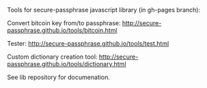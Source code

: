 Tools for secure-passphrase javascript library (in gh-pages branch):

Convert bitcoin key from/to passphrase:
    http://secure-passphrase.github.io/tools/bitcoin.html

Tester:
    http://secure-passphrase.github.io/tools/test.html
    
Custom dictionary creation tool:
    http://secure-passphrase.github.io/tools/dictionary.html

See lib repository for documenation.
